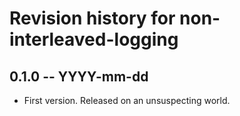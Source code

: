 # Revision history for non-interleaved-logging

## 0.1.0 -- YYYY-mm-dd

* First version. Released on an unsuspecting world.
